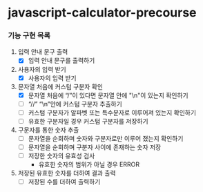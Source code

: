 # javascript-calculator-precourse

### 기능 구현 목록

1. 입력 안내 문구 출력
   - [x] 입력 안내 문구를 출력하기
2. 사용자의 입력 받기
   - [x] 사용자의 입력 받기
3. 문자열 처음에 커스텀 구분자 확인
   - [x] 문자열 처음에 “/”이 있다면 문자열 안에 "\n"이 있는지 확인하기
   - [ ] “//” “\n”안에 커스텀 구분자 추출하기
   - [ ] 커스텀 구분자가 알파벳 또는 특수문자로 이루어져 있는지 확인하기
   - [ ] 유효한 구분자일 경우 커스텀 구분자를 저장하기
4. 구문자를 통한 숫자 추출
   - [ ] 문자열을 순회하며 숫자와 구분자로만 이루어 졌는지 확인하기
   - [ ] 문자열을 순회하며 구분자 사이에 존재하는 숫자 저장
   - [ ] 저장한 숫자의 유효성 검사
     - 유효한 숫자의 범위가 아닐 경우 ERROR
5. 저장된 유효한 숫자를 더하여 결과 출력
   - [ ] 저장된 수를 더하여 출력하기
